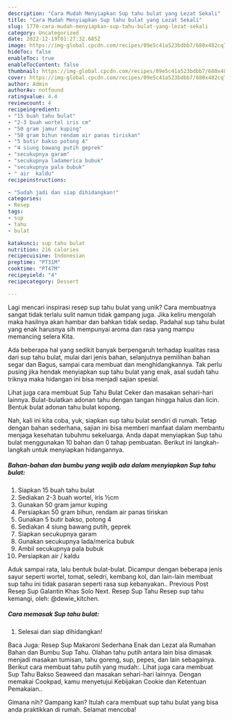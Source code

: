 ```yaml
---
description: "Cara Mudah Menyiapkan Sup tahu bulat yang Lezat Sekali"
title: "Cara Mudah Menyiapkan Sup tahu bulat yang Lezat Sekali"
slug: 1770-cara-mudah-menyiapkan-sup-tahu-bulat-yang-lezat-sekali
category: Uncategorized
date: 2022-12-19T01:27:32.685Z
image: https://img-global.cpcdn.com/recipes/09e5c41a523bdbb7/680x482cq70/sup-tahu-bulat-foto-resep-utama.jpg
hideToc: false
enableToc: true
enableTocContent: false
thumbnail: https://img-global.cpcdn.com/recipes/09e5c41a523bdbb7/680x482cq70/sup-tahu-bulat-foto-resep-utama.jpg
cover: https://img-global.cpcdn.com/recipes/09e5c41a523bdbb7/680x482cq70/sup-tahu-bulat-foto-resep-utama.jpg
author: Admin
authorAv: notfound
ratingvalue: 4.4
reviewcount: 4
recipeingredient:
- "15 buah tahu bulat"
- "2-3 buah wortel iris cm"
- "50 gram jamur kuping"
- "50 gram bihun rendam air panas tiriskan"
- "5 butir bakso potong 4"
- "4 siung bawang putih geprek"
- "secukupnya garam"
- "secukupnya ladamerica bubuk"
- "secukupnya pala bubuk"
- " air  kaldu"
recipeinstructions:

- "Sudah jadi dan siap dihidangkan!"
categories:
- Resep
tags:
- sup
- tahu
- bulat

katakunci: sup tahu bulat 
nutrition: 216 calories
recipecuisine: Indonesian
preptime: "PT31M"
cooktime: "PT47M"
recipeyield: "4"
recipecategory: Dessert

---
```





Lagi mencari inspirasi resep sup tahu bulat yang unik? Cara membuatnya sangat tidak terlalu sulit namun tidak gampang juga. Jika keliru mengolah maka hasilnya akan hambar dan bahkan tidak sedap. Padahal sup tahu bulat yang enak harusnya sih mempunyai aroma dan rasa yang mampu memancing selera Kita.





Ada beberapa hal yang sedikit banyak berpengaruh terhadap kualitas rasa dari sup tahu bulat, mulai dari jenis bahan, selanjutnya pemilihan bahan segar dan Bagus, sampai cara membuat dan menghidangkannya. Tak perlu pusing jika hendak menyiapkan sup tahu bulat yang enak,      asal sudah tahu triknya maka hidangan ini bisa menjadi sajian spesial.














Lihat juga cara membuat Sup Tahu Bulat Ceker dan masakan sehari-hari lainnya. Bulat-bulatkan adonan tahu dengan tangan hingga halus dan licin. Bentuk bulat adonan tahu bulat kopong.






Nah, kali ini kita coba, yuk, siapkan sup tahu bulat sendiri di rumah. Tetap dengan bahan sederhana, sajian ini bisa memberi manfaat dalam membantu menjaga kesehatan tubuhmu sekeluarga. Anda dapat menyiapkan Sup tahu bulat menggunakan 10 bahan dan 0 tahap pembuatan. Berikut ini langkah-langkah untuk menyiapkan hidangannya.

<!--inarticleads1-->

##### Bahan-bahan dan bumbu yang wajib ada dalam menyiapkan Sup tahu bulat:

1. Siapkan 15 buah tahu bulat
1. Sediakan 2-3 buah wortel, iris ½cm
1. Gunakan 50 gram jamur kuping
1. Persiapkan 50 gram bihun, rendam air panas tiriskan
1. Gunakan 5 butir bakso, potong 4
1. Sediakan 4 siung bawang putih, geprek
1. Siapkan secukupnya garam
1. Gunakan secukupnya lada/merica bubuk
1. Ambil secukupnya pala bubuk
1. Persiapkan  air / kaldu


Aduk sampai rata, lalu bentuk bulat-bulat. Dicampur dengan beberapa jenis sayur seperti wortel, tomat, seledri, kembang kol, dan lain-lain membuat sup tahu ini tidak pasaran seperti rasa sup kebanyakan.. Previous Post Resep Sup Galantin Khas Solo Next. Resep Sup Tahu Resep sup tahu kemangi, oleh: @dewie_kitchen. 

<!--inarticleads2-->

##### Cara memasak Sup tahu bulat:


1. Selesai dan siap dihidangkan!

Baca Juga: Resep Sup Makaroni Sederhana Enak dan Lezat ala Rumahan Bahan dan Bumbu Sup Tahu. Olahan tahu putih antara lain bisa dimasak menjadi masakan tumisan, tahu goreng, sup, pepes, dan lain sebagainya. Berikut cara membuat tahu putih yang mudah:. Lihat juga cara membuat Sup Tahu Bakso Seaweed dan masakan sehari-hari lainnya. Dengan memakai Cookpad, kamu menyetujui Kebijakan Cookie dan Ketentuan Pemakaian.. 

Gimana nih? Gampang kan? Itulah cara membuat sup tahu bulat yang bisa anda praktikkan di rumah. Selamat mencoba!
